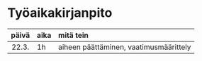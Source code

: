 # Työaikakirjanpito

| päivä | aika | mitä tein                              |
| :---: | :--- | :------------------------------------- |
| 22.3. | 1h   | aiheen päättäminen, vaatimusmäärittely |
